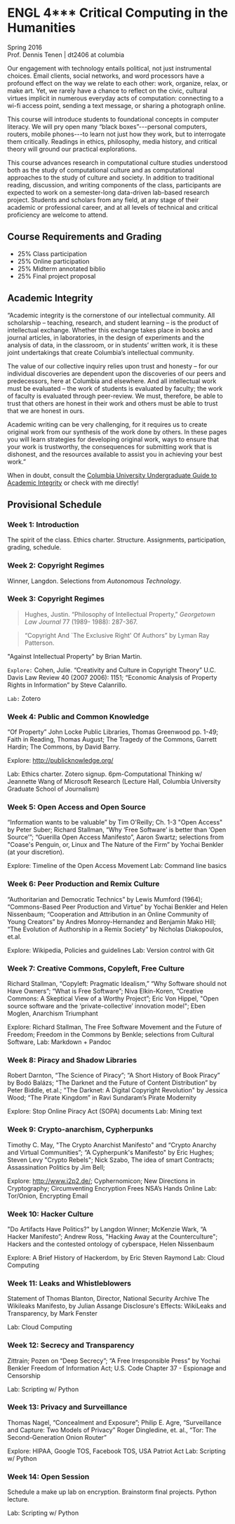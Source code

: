 # ENGL 4\*\*\* Critical Computing in the Humanities

Spring 2016  
Prof. Dennis Tenen | dt2406 at columbia  


Our engagement with technology entails political, not just instrumental
choices. Email clients, social networks, and word processors have a profound
effect on the way we relate to each other: work, organize, relax, or make art.
Yet, we rarely have a chance to reflect on the civic, cultural virtues
implicit in numerous everyday acts of computation: connecting to a wi-fi
access point, sending a text message, or sharing a photograph online.

This course will introduce students to foundational concepts in computer
literacy. We will pry open many “black boxes”---personal computers, routers,
mobile phones---to learn not just how they work, but to interrogate them
critically. Readings in ethics, philosophy, media history, and critical theory
will ground our practical explorations.

This course advances research in computational culture studies understood both
as the study of computational culture and as computational approaches to the
study of culture and society. In addition to traditional reading, discussion,
and writing components of the class, participants are expected to work on a
semester-long data-driven lab-based research project. Students and scholars
from any field, at any stage of their academic or professional career, and at
all levels of technical and critical proficiency are welcome to attend.


## Course Requirements and Grading

- 25%     Class participation
- 25%     Online participation
- 25%     Midterm annotated biblio
- 25%     Final project proposal


## Academic Integrity

“Academic integrity is the cornerstone of our intellectual community. All
scholarship – teaching, research, and student learning – is the product of
intellectual exchange. Whether this exchange takes place in books and journal
articles, in laboratories, in the design of experiments and the analysis of
data, in the classroom, or in students’ written work, it is these joint
undertakings that create Columbia’s intellectual community.

The value of our collective inquiry relies upon trust and honesty – for our
individual discoveries are dependent upon the discoveries of our peers and
predecessors, here at Columbia and elsewhere. And all intellectual work must
be evaluated – the work of students is evaluated by faculty; the work of
faculty is evaluated through peer-review. We must, therefore, be able to trust
that others are honest in their work and others must be able to trust that we
are honest in ours.

Academic writing can be very challenging, for it requires us to create
original work from our synthesis of the work done by others. In these pages
you will learn strategies for developing original work, ways to ensure that
your work is trustworthy, the consequences for submitting work that is
dishonest, and the resources available to assist you in achieving your best
work.”

When in doubt, consult the [Columbia University Undergraduate Guide to
Academic
Integrity](http://www.college.columbia.edu/academics/academicintegrity) or
check with me directly!

## Provisional Schedule

### Week 1: Introduction

The spirit of the class. Ethics charter. Structure. Assignments,
participation, grading, schedule.

### Week 2: Copyright Regimes

Winner, Langdon. Selections from *Autonomous Technology*.

### Week 3: Copyright Regimes

> Hughes, Justin. “Philosophy of Intellectual Property,” *Georgetown Law
Journal* 77 (1989- 1988): 287-367.

> “Copyright And `The Exclusive Right' Of Authors” by
Lyman Ray Patterson.

"Against Intellectual Property" by Brian Martin.

`Explore:` Cohen, Julie. “Creativity and Culture in Copyright Theory” U.C.
Davis Law Review 40 (2007 2006): 1151; “Economic Analysis of Property Rights
in Information” by Steve Calanrillo.

`Lab:` Zotero

### Week 4:  Public and Common Knowledge

“Of Property” John Locke Public Libraries, Thomas Greenwood pp. 1-49; Faith
in Reading, Thomas August; The Tragedy of the Commons, Garrett Hardin; The
Commons, by David Barry.

Explore: http://publicknowledge.org/

Lab: Ethics charter. Zotero signup. 6pm-Computational Thinking w/ Jeannette
Wang of Microsoft Research (Lecture Hall, Columbia University Graduate School
of Journalism)

### Week 5: Open Access and Open Source
“Information wants to be valuable” by Tim O'Reilly;  Ch. 1-3 "Open Access" by
Peter Suber; Richard Stallman, “Why ‘Free Software’ is better than ‘Open
Source’”; “Guerilla Open Access Manifesto”, Aaron Swartz; selections from
"Coase's Penguin, or, Linux and The Nature of the Firm” by Yochai Benkler (at
your discretion).

Explore: Timeline of the Open Access Movement
Lab: Command line basics

### Week 6: Peer Production and Remix Culture
“Authoritarian and Democratic Technics” by Lewis Mumford (1964);
“Commons-Based Peer Production and Virtue” by Yochai Benkler and Helen
Nissenbaum; “Cooperation and Attribution in an Online Community of Young
Creators” by Andres Monroy-Hernandez and Benjamin Mako Hill; “The Evolution of
Authorship in a Remix Society” by Nicholas Diakopoulos, et.al.

Explore: Wikipedia, Policies and guidelines
Lab:  Version control with Git

### Week 7: Creative Commons, Copyleft, Free Culture
Richard Stallman,  “Copyleft: Pragmatic Idealism,” “Why Software should not
Have Owners”;  “What is Free Software”; Niva Elkin-Koren, “Creative Commons: A
Skeptical View of a Worthy Project”; Eric Von Hippel, "Open source software
and the ‘private-collective’ innovation model"; Eben Moglen, Anarchism
Triumphant

Explore: Richard Stallman, The Free Software Movement and the Future of
Freedom; Freedom in the Commons by Benkle; selections from Cultural Software, 
Lab:  Markdown + Pandoc

### Week 8: Piracy and Shadow Libraries
Robert Darnton, “The Science of Piracy”; “A Short History of Book Piracy” by
Bodó Balázs; “The Darknet and the Future of Content Distribution” by Peter
Biddle, et.al.; "The Darknet: A Digital Copyright Revolution" by Jessica Wood;
“The Pirate Kingdom” in Ravi Sundaram’s Pirate Modernity

Explore:  Stop Online Piracy Act (SOPA) documents
    Lab: Mining text

### Week 9: Crypto-anarchism, Cypherpunks

Timothy C. May, "The Crypto Anarchist Manifesto" and “Crypto Anarchy and
Virtual Communities”; “A Cypherpunk's Manifesto" by Eric Hughes; Steven Levy
"Crypto Rebels"; Nick Szabo, The idea of smart Contracts; Assassination
Politics by Jim Bell;

Explore:  http://www.i2p2.de/; Cyphernomicon; New Directions in Cryptography;
Circumventing Encryption Frees NSA’s Hands Online
Lab: Tor/Onion, Encrypting Email

### Week 10: Hacker Culture
"Do Artifacts Have Politics?" by Langdon Winner; McKenzie Wark, “A Hacker
Manifesto”; Andrew Ross, "Hacking Away at the Counterculture"; Hackers and the
contested ontology of cyberspace, Helen Nissenbaum

Explore: A Brief History of Hackerdom, by Eric Steven Raymond
Lab:  Cloud Computing

### Week 11: Leaks and Whistleblowers 
Statement of Thomas Blanton, Director, National Security Archive
The Wikileaks Manifesto, by Julian Assange
Disclosure's Effects: WikiLeaks and Transparency, by Mark Fenster

Lab:  Cloud Computing 

### Week 12: Secrecy and Transparency

Zittrain; Pozen on “Deep Secrecy”; “A Free Irresponsible Press” by Yochai Benkler
Freedom of Information Act; U.S. Code Chapter 37 - Espionage and Censorship

Lab:  Scripting w/ Python

### Week 13: Privacy and Surveillance

Thomas Nagel, “Concealment and Exposure”; Philip E. Agre, “Surveillance and Capture: Two Models of Privacy”
Roger Dingledine, et. al., “Tor: The Second-Generation Onion Router”

Explore: HIPAA, Google TOS, Facebook TOS, USA Patriot Act
Lab:  Scripting w/ Python

### Week 14: Open Session

Schedule a make up lab on encryption. Brainstorm final projects. Python
lecture.

Lab:  Scripting w/ Python



